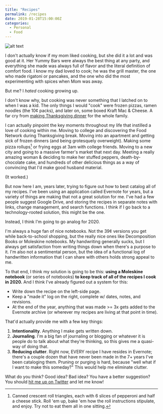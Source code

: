 ```yaml
---
title: "Recipes"
permalink: /recipes
date: 2019-01-28T15:00:00Z
categories: 
  - Personal
  - Food
---
```


![alt text][headerImg]

I don't actually know if my mom liked cooking, but she did it a lot and was good at it. Her Yummy Bars were always the best thing at any party, and everything she made was always full of flavor and the literal definition of comfort food. I know my dad loved to cook; he was the grill master, the one who made rigatoni or pancakes, and the one who did the most experimenting with spices when Mom was away.

But me? I *hated* cooking growing up.

I don't know why, but cooking was never something that I latched on to when I was a kid. The only things I would "cook" were frozen pizzas, ramen noodles (the 10¢ packs), and later on, some boxed Kraft Mac & Cheese. A far cry from [making Thanksgiving dinner][thanksgiving] for the whole family.

I can actually pinpoint the key moments throughout my life that instilled a love of cooking within me. Moving to college and discovering the Food Network during Thanksgiving break. Moving into an apartment and getting sick of frozen dinners (and being grotesquely overweight). Making some pizza rollups[^1] or frying eggs at 3am with college friends. Moving to a new city and going to a massive farmer's market that next day. Meeting a really amazing woman & deciding to make her stuffed peppers, death-by-chocolate cake, and hundreds of other delicious things as a way of convincing that I'd make good husband material.

(It worked.)

But now here I am, years later, trying to figure out how to best catalog all of my recipes. I've been using an application called Evernote for years, but a variety of things are making that not a great solution for me. I've had a few people suggest Google Drive, and storing the recipes in separate notes with links, change management, and search functions. I think if I go back to a technology-rooted solution, this might be the one.

Instead, I think I'm going to go analog for 2020.

I'm always a huge fan of nice notebooks. Not the 39¢ versions you get while back-to-school shopping, but the really nice ones like Decomposition Books or Moleskine notebooks. My handwriting generally sucks, but I always get satisfaction from writing things down when there's a purpose to it. I'm also not a sentimental person, but the idea of a functional log of handwritten information that I can share with others holds strong appeal to me.

To that end, I think my solution is going to be this: **using a Moleskine notebook** (or series of notebooks) **to keep track of all of the recipes I cook in 2020.** And I think I've already figured out a system for this:

- Write down the recipe on the left-side page.
- Keep a "made it" log on the right, complete w/ dates, notes, and revisions.
- At the end of the year, anything that was made >= 3x gets added to the Evernote archive (or wherever my recipes are living at that point in time).

That'd actually provide me with a few key things:

1. **Intentionality**. Anything I make gets written down.
2. **Journaling**.  I'm a big fan of journaling or blogging or whatever it is people do to talk about what they're thinking, so this gives me a quasi-way of doing that.
3. **Reducing clutter**. Right now, EVERY recipe I have resides in Evernote; there's a couple dozen that have never been made in the 7+ years I've been cataloging them. Pruning or purging is hard, because "well what if I want to make this someday?" This would help me eliminate clutter.

What do you think? Good idea? Bad idea? You have a better suggestion? You should [hit me up on Twitter][twitter] and let me know!

[^1]: Canned crescent roll triangles, each with 6 slices of pepperoni and half a cheese stick. Roll 'em up, bake 'em how the roll instructions stipulate, and enjoy. Try not to eat them all in one sitting.
[^2]: Always rest your meats after you cook them. Always. Steaks? Rest 'em. Chicken on the grill? Cover them with foil. Pork chops? Wait, you fool!
[^3]: In the video on their post, the guy uses a potato ricer that only has holes in the bottom. Mine has holes along the side as well, for some reason, and lemme tell you, molten hot riced potato is not something you want to get on your hands. I'm either replacing this or removing the skins before ricing next year.

[headerImg]: https://imgur.com/zAMHwcM.jpg "Cooking"
[thanksgiving]: https://niclake.me/thanksgiving-menu/ 
[twitter]: http://twitter.com/niclake
